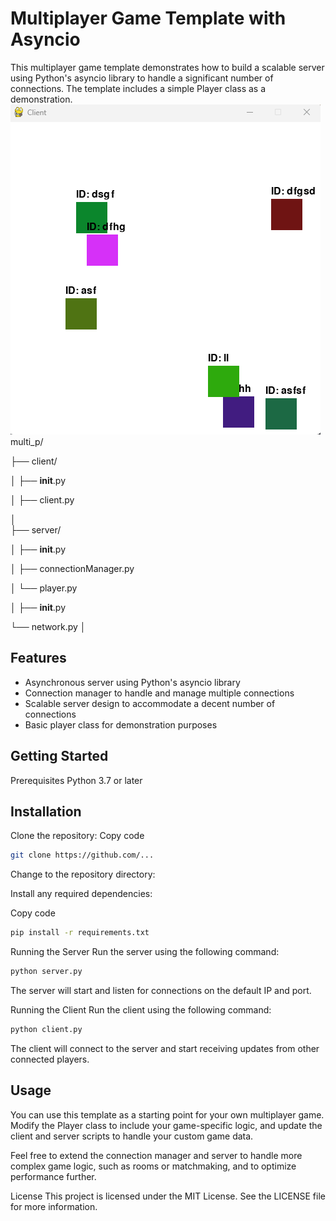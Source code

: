 # Multiplayer Game Template with Asyncio


This multiplayer game template demonstrates how to build a scalable server using Python's asyncio library to handle a significant number of connections. The template includes a simple Player class as a demonstration.
![Screenshot](clients.png)
multi_p/

├── client/

│   ├── __init__.py

│   ├── client.py

│   
├── server/

│   ├── __init__.py

│   ├── connectionManager.py

│   └── player.py

│
├── __init__.py

└── network.py
│ 
## Features
* Asynchronous server using Python's asyncio library
* Connection manager to handle and manage multiple connections
* Scalable server design to accommodate a decent number of connections
* Basic player class for demonstration purposes

## Getting Started
Prerequisites
Python 3.7 or later
## Installation
Clone the repository:
Copy code
```bash
git clone https://github.com/...
```
Change to the repository directory:

Install any required dependencies:

Copy code
```bash
pip install -r requirements.txt
```

Running the Server
Run the server using the following command:
```bash
python server.py
```

The server will start and listen for connections on the default IP and port.

Running the Client
Run the client using the following command:
```bash
python client.py
```

The client will connect to the server and start receiving updates from other connected players.

## Usage
You can use this template as a starting point for your own multiplayer game. Modify the Player class to include your game-specific logic, and update the client and server scripts to handle your custom game data.

Feel free to extend the connection manager and server to handle more complex game logic, such as rooms or matchmaking, and to optimize performance further.

License
This project is licensed under the MIT License. See the LICENSE file for more information.